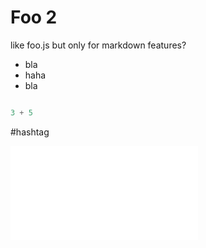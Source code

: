 # Foo 2

like foo.js but only for markdown features?

- bla
- haha
- bla

```javascript 

3 + 5
```

#hashtag


![](elements/elephant.html)

<script>

import foo from "./foo.js"

foo(3)

</script>